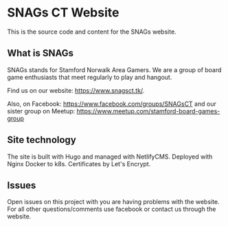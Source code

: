 # SNAGs CT Website

This is the source code and content for the SNAGs website. 

## What is SNAGs

SNAGs stands for Stamford Norwalk Area Gamers. We are a group of board game enthusiasts that meet regularly to play and 
hangout. 

Find us on our website: https://www.snagsct.tk/.

Also, on Facebook: https://www.facebook.com/groups/SNAGsCT and our sister group on Meetup: https://www.meetup.com/stamford-board-games-group

## Site technology

The site is built with Hugo and managed with NetlifyCMS. Deployed with Nginx Docker to k8s. Certificates by Let's Encrypt.

## Issues

Open issues on this project with you are having problems with the website. For all other questions/comments use facebook
or contact us through the website.
